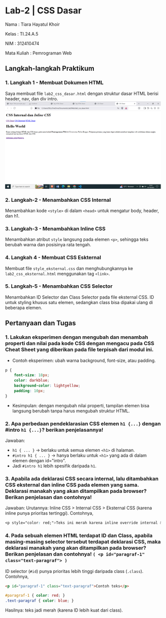 # Lab-2 | CSS Dasar

Nama : Tiara Hayatul Khoir

Kelas : TI.24.A.5

NIM : 312410474

Mata Kuliah : Pemrograman Web

## Langkah-langkah Praktikum

### 1. Langkah 1 - Membuat Dokumen HTML
Saya membuat file `lab2_css_dasar.html` dengan struktur dasar HTML berisi header, nav, dan div intro.
![Dokumen HTML](https://github.com/tir890/Lab2Web/blob/d954c6c04bf2632ab7ee6dccd82755bea84c56e9/1.png)

### 2. Langkah-2 - Menambahkan CSS Internal
Menambahkan kode `<style>` di dalam `<head>` untuk mengatur body, header, dan h1.

### 3. Langkah-3 - Menambahkan Inline CSS
Menambahkan atribut `style` langsung pada elemen `<p>`, sehingga teks berubah warna dan posisinya rata tengah.

### 4. Langkah 4 - Membuat CSS Eskternal 
Membuat file `style_eksternal.css` dan menghubungkannya ke `lab2_css_eksternal.html` menggunakan tag `<link>`.

### 5. Langkah-5 - Menambahkan CSS Selector
Menambahkan ID Selector dan Class Selector pada file eksternal CSS. ID untuk styling khusus satu elemen, sedangkan class bisa dipakai ulang di beberapa elemen.

## Pertanyaan dan Tugas

### 1. Lakukan eksperimen dengan mengubah dan menambah properti dan nilai pada kode CSS  dengan mengacu pada CSS Cheat Sheet yang diberikan pada file terpisah dari modul ini.
- Contoh eksperimen: ubah warna background, font-size, atau padding.
```css
p {
    font-size: 18px;
    color: darkblue;
    background-color: lightyellow;
    padding: 10px;
}
```
- Kesimpulan: dengan mengubah nilai properti, tampilan elemen bisa langsung berubah tanpa harus mengubah struktur HTML.

### 2. Apa perbedaan pendeklarasian CSS elemen `h1 {...}` dengan #intro `h1 {...}`? berikan  penjelasannya!
Jawaban:
- `h1 { ... }` → berlaku untuk semua elemen `<h1>` di halaman.
- `#intro h1 { ... }` → hanya berlaku untuk `<h1>` yang ada di dalam elemen dengan id="intro".
- Jadi `#intro h1` lebih spesifik daripada `h1`.

### 3. Apabila ada deklarasi CSS secara internal, lalu ditambahkan CSS eksternal dan inline CSS pada  elemen yang sama. Deklarasi manakah yang akan ditampilkan pada browser? Berikan  penjelasan dan contohnya!
Jawaban:
Urutannya: Inline CSS > Internal CSS > Eksternal CSS (karena inline punya prioritas tertinggi). Contohnya,
```css
<p style="color: red;">Teks ini merah karena inline override internal & eksternal</p>
```

### 4. Pada sebuah elemen HTML terdapat ID dan Class, apabila masing-masing selector tersebut  terdapat deklarasi CSS, maka deklarasi manakah yang akan ditampilkan pada browser?  Berikan penjelasan dan contohnya! `( <p id="paragraf-1" class="text-paragraf"> )` 
ID selector (`#id`) punya prioritas lebih tinggi daripada class (`.class`). Contohnya,
```html
<p id="paragraf-1" class="text-paragraf">Contoh teks</p>
```

```css
#paragraf-1 { color: red; }
.text-paragraf { color: blue; }
```

Hasilnya: teks jadi merah (karena ID lebih kuat dari class).
